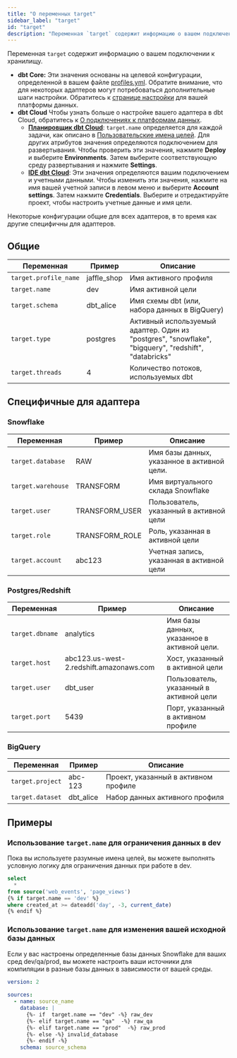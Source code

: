 ```yaml
---
title: "О переменных target"
sidebar_label: "target"
id: "target"
description: "Переменная `target` содержит информацию о вашем подключении к хранилищу."
---
```


Переменная `target` содержит информацию о вашем подключении к хранилищу.

- **dbt Core:** Эти значения основаны на целевой конфигурации, определенной в вашем файле [profiles.yml](/docs/core/connect-data-platform/profiles.yml). Обратите внимание, что для некоторых адаптеров могут потребоваться дополнительные шаги настройки. Обратитесь к [странице настройки](/docs/core/connect-data-platform/about-core-connections) для вашей платформы данных.
- **dbt Cloud** Чтобы узнать больше о настройке вашего адаптера в dbt Cloud, обратитесь к [О подключениях к платформам данных](/docs/cloud/connect-data-platform/about-connections).
   - **[Планировщик dbt Cloud](/docs/deploy/job-scheduler)**: `target.name` определяется для каждой задачи, как описано в [Пользовательские имена целей](/docs/build/custom-target-names). Для других атрибутов значения определяются подключением для развертывания. Чтобы проверить эти значения, нажмите **Deploy** и выберите **Environments**. Затем выберите соответствующую среду развертывания и нажмите **Settings**.
   - **[IDE dbt Cloud](/docs/cloud/dbt-cloud-ide/develop-in-the-cloud)**: Эти значения определяются вашим подключением и учетными данными. Чтобы изменить эти значения, нажмите на имя вашей учетной записи в левом меню и выберите **Account settings**. Затем нажмите **Credentials**. Выберите и отредактируйте проект, чтобы настроить учетные данные и имя цели.

Некоторые конфигурации общие для всех адаптеров, в то время как другие специфичны для адаптеров.

## Общие
| Переменная | Пример | Описание |
| -------- | ------- | ----------- |
| `target.profile_name` | jaffle_shop | Имя активного профиля |
| `target.name` | dev | Имя активной цели |
| `target.schema` | dbt_alice | Имя схемы dbt (или, набора данных в BigQuery) |
| `target.type` | postgres | Активный используемый адаптер. Один из "postgres", "snowflake", "bigquery", "redshift", "databricks" |
| `target.threads` | 4 | Количество потоков, используемых dbt |

## Специфичные для адаптера
### Snowflake

| Переменная | Пример | Описание |
| -------- | ------- | ----------- |
| `target.database` | RAW | Имя базы данных, указанное в активной цели. |
| `target.warehouse` | TRANSFORM | Имя виртуального склада Snowflake |
| `target.user` | TRANSFORM_USER | Пользователь, указанный в активной цели |
| `target.role` | TRANSFORM_ROLE | Роль, указанная в активной цели |
| `target.account` | abc123 | Учетная запись, указанная в активной цели |

### Postgres/Redshift

| Переменная | Пример | Описание |
| -------- | ------- | ----------- |
| `target.dbname` | analytics | Имя базы данных, указанное в активной цели. |
| `target.host` | abc123.us-west-2.redshift.amazonaws.com | Хост, указанный в активной цели |
| `target.user` | dbt_user | Пользователь, указанный в активной цели |
| `target.port` | 5439 | Порт, указанный в активном профиле |

### BigQuery

| Переменная | Пример | Описание |
| -------- | ------- | ----------- |
| `target.project` | abc-123 | Проект, указанный в активном профиле |
| `target.dataset` | dbt_alice | Набор данных активного профиля |

## Примеры

### Использование `target.name` для ограничения данных в dev

Пока вы используете разумные имена целей, вы можете выполнять условную логику для ограничения данных при работе в dev.

```sql
select
  *
from source('web_events', 'page_views')
{% if target.name == 'dev' %}
where created_at >= dateadd('day', -3, current_date)
{% endif %}
```

### Использование `target.name` для изменения вашей исходной базы данных

Если у вас настроены определенные базы данных Snowflake для ваших сред dev/qa/prod, вы можете настроить ваши источники для компиляции в разные базы данных в зависимости от вашей среды.

```yml
version: 2
 
sources:
  - name: source_name 
    database: |
      {%- if  target.name == "dev" -%} raw_dev
      {%- elif target.name == "qa"  -%} raw_qa
      {%- elif target.name == "prod"  -%} raw_prod
      {%- else -%} invalid_database
      {%- endif -%}
    schema: source_schema
```